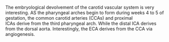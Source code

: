 The embryological devolvement of the carotid vascular system is very interesting. AS the pharyngeal arches begin to form during weeks 4 to 5 of gestation, the common carotid arteries (CCAs) and proximal ICAs derive from the third pharyngeal arch. While the distal ICA derives from the dorsal aorta. Interestingly, the ECA derives from the CCA via angiogenesis.